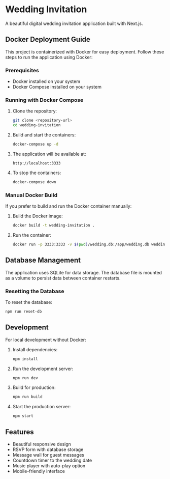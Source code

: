 # Wedding Invitation

A beautiful digital wedding invitation application built with Next.js.

## Docker Deployment Guide

This project is containerized with Docker for easy deployment. Follow these steps to run the application using Docker:

### Prerequisites

- Docker installed on your system
- Docker Compose installed on your system

### Running with Docker Compose

1. Clone the repository:
   ```bash
   git clone <repository-url>
   cd wedding-invitation
   ```

2. Build and start the containers:
   ```bash
   docker-compose up -d
   ```

3. The application will be available at:
   ```
   http://localhost:3333
   ```

4. To stop the containers:
   ```bash
   docker-compose down
   ```

### Manual Docker Build

If you prefer to build and run the Docker container manually:

1. Build the Docker image:
   ```bash
   docker build -t wedding-invitation .
   ```

2. Run the container:
   ```bash
   docker run -p 3333:3333 -v $(pwd)/wedding.db:/app/wedding.db wedding-invitation
   ```

## Database Management

The application uses SQLite for data storage. The database file is mounted as a volume to persist data between container restarts.

### Resetting the Database

To reset the database:

```bash
npm run reset-db
```

## Development

For local development without Docker:

1. Install dependencies:
   ```bash
   npm install
   ```

2. Run the development server:
   ```bash
   npm run dev
   ```

3. Build for production:
   ```bash
   npm run build
   ```

4. Start the production server:
   ```bash
   npm start
   ```

## Features

- Beautiful responsive design
- RSVP form with database storage
- Message wall for guest messages
- Countdown timer to the wedding date
- Music player with auto-play option
- Mobile-friendly interface
